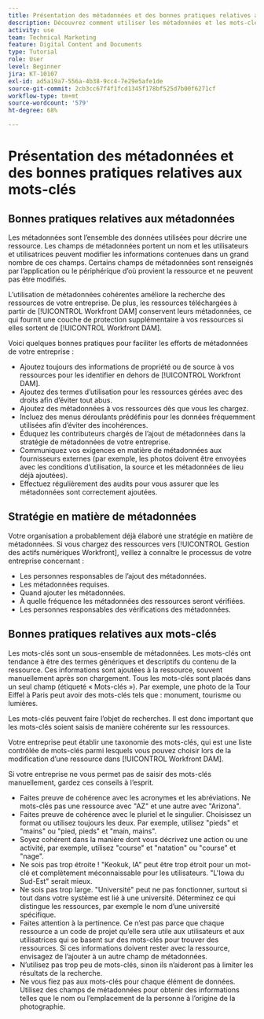 ```yaml
---
title: Présentation des métadonnées et des bonnes pratiques relatives aux mots-clés
description: Découvrez comment utiliser les métadonnées et les mots-clés dans [!UICONTROL Workfront DAM] pour décrire une ressource afin d’améliorer la recherche de ressources de votre entreprise.
activity: use
team: Technical Marketing
feature: Digital Content and Documents
type: Tutorial
role: User
level: Beginner
jira: KT-10107
exl-id: ad5a19a7-556a-4b38-9cc4-7e29e5afe1de
source-git-commit: 2cb3cc67f4f1fcd1345f178bf525d7b00f6271cf
workflow-type: tm+mt
source-wordcount: '579'
ht-degree: 68%

---
```


# Présentation des métadonnées et des bonnes pratiques relatives aux mots-clés

## Bonnes pratiques relatives aux métadonnées

Les métadonnées sont l’ensemble des données utilisées pour décrire une ressource. Les champs de métadonnées portent un nom et les utilisateurs et utilisatrices peuvent modifier les informations contenues dans un grand nombre de ces champs. Certains champs de métadonnées sont renseignés par l’application ou le périphérique d’où provient la ressource et ne peuvent pas être modifiés.

L’utilisation de métadonnées cohérentes améliore la recherche des ressources de votre entreprise. De plus, les ressources téléchargées à partir de [!UICONTROL Workfront DAM] conservent leurs métadonnées, ce qui fournit une couche de protection supplémentaire à vos ressources si elles sortent de [!UICONTROL Workfront DAM].

Voici quelques bonnes pratiques pour faciliter les efforts de métadonnées de votre entreprise :

* Ajoutez toujours des informations de propriété ou de source à vos ressources pour les identifier en dehors de [!UICONTROL Workfront DAM].
* Ajoutez des termes d’utilisation pour les ressources gérées avec des droits afin d’éviter tout abus.
* Ajoutez des métadonnées à vos ressources dès que vous les chargez.
* Incluez des menus déroulants prédéfinis pour les données fréquemment utilisées afin d’éviter des incohérences.
* Éduquez les contributeurs chargés de l’ajout de métadonnées dans la stratégie de métadonnées de votre entreprise.
* Communiquez vos exigences en matière de métadonnées aux fournisseurs externes (par exemple, les photos doivent être envoyées avec les conditions d’utilisation, la source et les métadonnées de lieu déjà ajoutées).
* Effectuez régulièrement des audits pour vous assurer que les métadonnées sont correctement ajoutées.

## Stratégie en matière de métadonnées

Votre organisation a probablement déjà élaboré une stratégie en matière de métadonnées. Si vous chargez des ressources vers [!UICONTROL Gestion des actifs numériques Workfront], veillez à connaître le processus de votre entreprise concernant :

* Les personnes responsables de l’ajout des métadonnées.
* Les métadonnées requises.
* Quand ajouter les métadonnées.
* À quelle fréquence les métadonnées des ressources seront vérifiées.
* Les personnes responsables des vérifications des métadonnées.

## Bonnes pratiques relatives aux mots-clés

Les mots-clés sont un sous-ensemble de métadonnées. Les mots-clés ont tendance à être des termes génériques et descriptifs du contenu de la ressource. Ces informations sont ajoutées à la ressource, souvent manuellement après son chargement. Tous les mots-clés sont placés dans un seul champ (étiqueté « Mots-clés »). Par exemple, une photo de la Tour Eiffel à Paris peut avoir des mots-clés tels que : monument, tourisme ou lumières.

Les mots-clés peuvent faire l’objet de recherches. Il est donc important que les mots-clés soient saisis de manière cohérente sur les ressources.

Votre entreprise peut établir une taxonomie des mots-clés, qui est une liste contrôlée de mots-clés parmi lesquels vous pouvez choisir lors de la modification d’une ressource dans [!UICONTROL Workfront DAM].

Si votre entreprise ne vous permet pas de saisir des mots-clés manuellement, gardez ces conseils à l’esprit.

* Faites preuve de cohérence avec les acronymes et les abréviations. Ne mots-clés pas une ressource avec &quot;AZ&quot; et une autre avec &quot;Arizona&quot;.
* Faites preuve de cohérence avec le pluriel et le singulier. Choisissez un format ou utilisez toujours les deux. Par exemple, utilisez &quot;pieds&quot; et &quot;mains&quot; ou &quot;pied, pieds&quot; et &quot;main, mains&quot;.
* Soyez cohérent dans la manière dont vous décrivez une action ou une activité, par exemple, utilisez &quot;course&quot; et &quot;natation&quot; ou &quot;course&quot; et &quot;nage&quot;.
* Ne sois pas trop étroite ! &quot;Keokuk, IA&quot; peut être trop étroit pour un mot-clé et complètement méconnaissable pour les utilisateurs. &quot;L&#39;Iowa du Sud-Est&quot; serait mieux.
* Ne sois pas trop large. &quot;Université&quot; peut ne pas fonctionner, surtout si tout dans votre système est lié à une université. Déterminez ce qui distingue les ressources, par exemple le nom d’une université spécifique.
* Faites attention à la pertinence. Ce n’est pas parce que chaque ressource a un code de projet qu’elle sera utile aux utilisateurs et aux utilisatrices qui se basent sur des mots-clés pour trouver des ressources. Si ces informations doivent rester avec la ressource, envisagez de l’ajouter à un autre champ de métadonnées.
* N’utilisez pas trop peu de mots-clés, sinon ils n’aideront pas à limiter les résultats de la recherche.
* Ne vous fiez pas aux mots-clés pour chaque élément de données. Utilisez des champs de métadonnées pour obtenir des informations telles que le nom ou l’emplacement de la personne à l’origine de la photographie.
